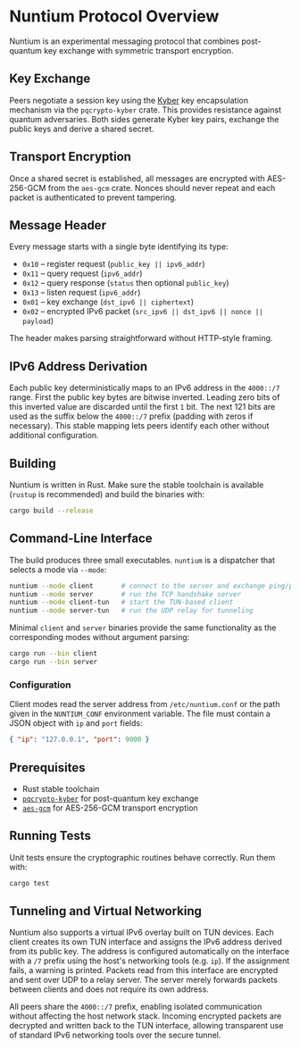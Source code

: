 # Nuntium Protocol Overview

Nuntium is an experimental messaging protocol that combines post-quantum key exchange with symmetric transport encryption.

## Key Exchange

Peers negotiate a session key using the [Kyber](https://pq-crystals.org/kyber/) key encapsulation mechanism via the `pqcrypto-kyber` crate. This provides resistance against quantum adversaries. Both sides generate Kyber key pairs, exchange the public keys and derive a shared secret.

## Transport Encryption

Once a shared secret is established, all messages are encrypted with AES-256-GCM from the `aes-gcm` crate. Nonces should never repeat and each packet is authenticated to prevent tampering.

## Message Header

Every message starts with a single byte identifying its type:

- `0x10` – register request (`public_key || ipv6_addr`)
- `0x11` – query request (`ipv6_addr`)
- `0x12` – query response (`status` then optional `public_key`)
- `0x13` – listen request (`ipv6_addr`)
- `0x01` – key exchange (`dst_ipv6 || ciphertext`)
- `0x02` – encrypted IPv6 packet (`src_ipv6 || dst_ipv6 || nonce || payload`)

The header makes parsing straightforward without HTTP-style framing.

## IPv6 Address Derivation

Each public key deterministically maps to an IPv6 address in the `4000::/7`
range. First the public key bytes are bitwise inverted. Leading zero bits of
this inverted value are discarded until the first `1` bit. The next 121 bits are
used as the suffix below the `4000::/7` prefix (padding with zeros if necessary).
This stable mapping lets peers identify each other without additional
configuration.

## Building

Nuntium is written in Rust. Make sure the stable toolchain is available
(`rustup` is recommended) and build the binaries with:

```bash
cargo build --release
```

## Command-Line Interface

The build produces three small executables. `nuntium` is a dispatcher that
selects a mode via `--mode`:

```bash
nuntium --mode client       # connect to the server and exchange ping/pong
nuntium --mode server       # run the TCP handshake server
nuntium --mode client-tun   # start the TUN-based client
nuntium --mode server-tun   # run the UDP relay for tunneling
```

Minimal `client` and `server` binaries provide the same functionality as the
corresponding modes without argument parsing:

```bash
cargo run --bin client
cargo run --bin server
```

### Configuration

Client modes read the server address from `/etc/nuntium.conf` or the path given
in the `NUNTIUM_CONF` environment variable. The file must contain a JSON object
with `ip` and `port` fields:

```json
{ "ip": "127.0.0.1", "port": 9000 }
```

## Prerequisites

- Rust stable toolchain
- [`pqcrypto-kyber`](https://crates.io/crates/pqcrypto-kyber) for post-quantum key exchange
- [`aes-gcm`](https://crates.io/crates/aes-gcm) for AES-256-GCM transport encryption

## Running Tests

Unit tests ensure the cryptographic routines behave correctly. Run them with:

```bash
cargo test
```

## Tunneling and Virtual Networking

Nuntium also supports a virtual IPv6 overlay built on TUN devices. Each
client creates its own TUN interface and assigns the IPv6 address
derived from its public key. The address is configured automatically on
the interface with a `/7` prefix using the host's networking tools
(e.g. `ip`). If the assignment fails, a warning is printed. Packets read
from this interface are
encrypted and sent over UDP to a relay server. The server merely
forwards packets between clients and does not require its own address.

All peers share the `4000::/7` prefix, enabling isolated communication
without affecting the host network stack. Incoming encrypted packets are
decrypted and written back to the TUN interface, allowing transparent
use of standard IPv6 networking tools over the secure tunnel.

